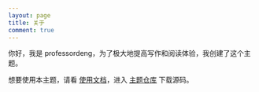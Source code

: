 ```yaml
---
layout: page
title: 关于
comment: true
---
```


你好，我是 professordeng，为了极大地提高写作和阅读体验，我创建了这个主题。

想要使用本主题，请看 [使用文档](https://professordeng.com/simple/2020/03/01/theme-settings.html)，进入 [主题仓库](https://github.com/professordeng/simple) 下载源码。